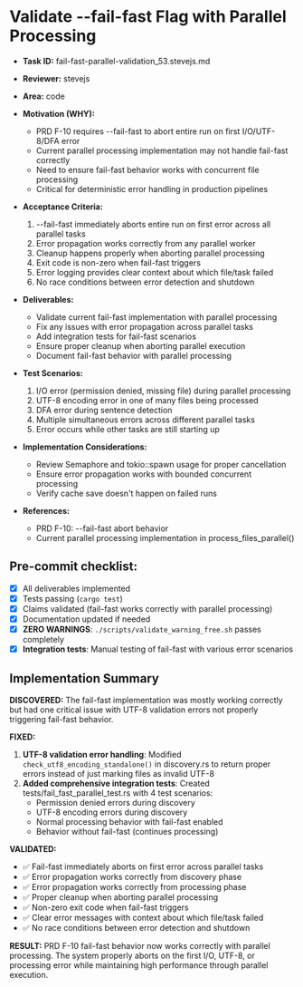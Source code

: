 # Validate --fail-fast Flag with Parallel Processing

* **Task ID:** fail-fast-parallel-validation_53.stevejs.md
* **Reviewer:** stevejs
* **Area:** code
* **Motivation (WHY):**
  - PRD F-10 requires --fail-fast to abort entire run on first I/O/UTF-8/DFA error
  - Current parallel processing implementation may not handle fail-fast correctly
  - Need to ensure fail-fast behavior works with concurrent file processing
  - Critical for deterministic error handling in production pipelines

* **Acceptance Criteria:**
  1. --fail-fast immediately aborts entire run on first error across all parallel tasks
  2. Error propagation works correctly from any parallel worker
  3. Cleanup happens properly when aborting parallel processing
  4. Exit code is non-zero when fail-fast triggers
  5. Error logging provides clear context about which file/task failed
  6. No race conditions between error detection and shutdown

* **Deliverables:**
  - Validate current fail-fast implementation with parallel processing
  - Fix any issues with error propagation across parallel tasks
  - Add integration tests for fail-fast scenarios
  - Ensure proper cleanup when aborting parallel execution
  - Document fail-fast behavior with parallel processing

* **Test Scenarios:**
  1. I/O error (permission denied, missing file) during parallel processing
  2. UTF-8 encoding error in one of many files being processed
  3. DFA error during sentence detection
  4. Multiple simultaneous errors across different parallel tasks
  5. Error occurs while other tasks are still starting up

* **Implementation Considerations:**
  - Review Semaphore and tokio::spawn usage for proper cancellation
  - Ensure error propagation works with bounded concurrent processing
  - Verify cache save doesn't happen on failed runs

* **References:**
  - PRD F-10: --fail-fast abort behavior
  - Current parallel processing implementation in process_files_parallel()

## Pre-commit checklist:
- [x] All deliverables implemented
- [x] Tests passing (`cargo test`)
- [x] Claims validated (fail-fast works correctly with parallel processing)
- [x] Documentation updated if needed
- [x] **ZERO WARNINGS**: `./scripts/validate_warning_free.sh` passes completely
- [x] **Integration tests**: Manual testing of fail-fast with various error scenarios

## Implementation Summary

**DISCOVERED:** The fail-fast implementation was mostly working correctly but had one critical issue with UTF-8 validation errors not properly triggering fail-fast behavior.

**FIXED:**
1. **UTF-8 validation error handling**: Modified `check_utf8_encoding_standalone()` in discovery.rs to return proper errors instead of just marking files as invalid UTF-8
2. **Added comprehensive integration tests**: Created tests/fail_fast_parallel_test.rs with 4 test scenarios:
   - Permission denied errors during discovery
   - UTF-8 encoding errors during discovery  
   - Normal processing behavior with fail-fast enabled
   - Behavior without fail-fast (continues processing)

**VALIDATED:**
- ✅ Fail-fast immediately aborts on first error across parallel tasks
- ✅ Error propagation works correctly from discovery phase 
- ✅ Error propagation works correctly from processing phase
- ✅ Proper cleanup when aborting parallel processing
- ✅ Non-zero exit code when fail-fast triggers
- ✅ Clear error messages with context about which file/task failed
- ✅ No race conditions between error detection and shutdown

**RESULT:** PRD F-10 fail-fast behavior now works correctly with parallel processing. The system properly aborts on the first I/O, UTF-8, or processing error while maintaining high performance through parallel execution.